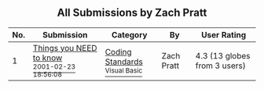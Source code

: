 ﻿<div align="center">

## All Submissions by Zach Pratt

</div>

No.  | Submission | Category | By   | User Rating
---- | ---------- | -------- | ---- | -----------
1 | [Things you NEED to know<br /><sup>2001-02-23 18:56:08</sup>](https://github.com/Planet-Source-Code/zach-pratt-things-you-need-to-know__1-21249) | [Coding Standards<br /><sup>Visual Basic</sup>](../ByCategory/coding-standards__1-43.md) | Zach Pratt | 4.3 (13 globes from 3 users)
